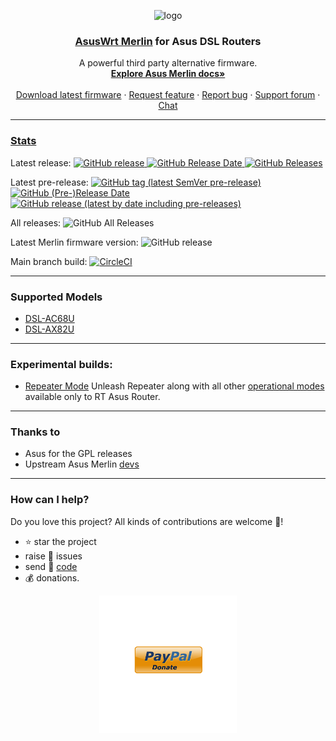 <p align="center">
    <img src="http://nw-dlcdnet.asus.com/plugin/productIcons/DSL-AX82U.png" alt="logo" width="200" height="150">
</p>

<h3 align="center">
    <a href="https://github.com/RMerl/asuswrt-merlin/wiki/About-Asuswrt">AsusWrt Merlin</a> 
    for 
    Asus DSL Routers
</h3>

<p align="center">
  A powerful third party alternative firmware.
  <br>
  <a href="https://github.com/RMerl/asuswrt-merlin.ng/wiki/About-Asuswrt"><strong>Explore Asus Merlin docs»</strong></a>
  <br>
  <br>
  <a href="https://github.com/gnuton/asuswrt-merlin.ng/releases/latest">Download latest firmware</a>
  ·
  <a href="https://github.com/gnuton/asuswrt-merlin.ng/issues/new?assignees=&labels=enhancement&template=feature_request.md">Request feature</a>
  ·
  <a href="https://github.com/gnuton/asuswrt-merlin.ng/issues/new?assignees=&labels=bug&template=bug_report.md">Report bug</a>
  ·
  <a href="https://www.snbforums.com/threads/gnutons-merlin-builds-for-dsl-router-386-1_2-released.70980/">Support forum</a>
  ·
  <a href="https://gitter.im/asuswrt/merlin-dsl">Chat</a>
</p>

---------------------

### [Stats](https://somsubhra.github.io/github-release-stats/?username=gnuton&repository=asuswrt-merlin.ng)
Latest release:
[
![GitHub release](https://img.shields.io/github/release/gnuton/asuswrt-merlin.ng.svg)
![GitHub Release Date](https://img.shields.io/github/release-date/gnuton/asuswrt-merlin.ng.svg)
![GitHub Releases](https://img.shields.io/github/downloads/gnuton/asuswrt-merlin.ng/latest/total.svg)
](https://github.com/gnuton/asuswrt-merlin.ng/releases/latest)

Latest pre-release:
[
![GitHub tag (latest SemVer pre-release)](https://img.shields.io/github/v/release/gnuton/asuswrt-merlin.ng?include_prereleases&label=pre-release)
![GitHub (Pre-)Release Date](https://img.shields.io/github/release-date-pre/gnuton/asuswrt-merlin.ng)
![GitHub release (latest by date including pre-releases)](https://img.shields.io/github/downloads-pre/gnuton/asuswrt-merlin.ng/latest/total)
](https://github.com/gnuton/asuswrt-merlin.ng/releases/)

All releases:
![GitHub All Releases](https://img.shields.io/github/downloads/gnuton/asuswrt-merlin.ng/total.svg)

Latest Merlin firmware version: ![GitHub release](https://img.shields.io/github/tag/RMerl/asuswrt-merlin.ng.svg)

Main branch build: [![CircleCI](https://circleci.com/gh/gnuton/asuswrt-merlin.ng/tree/gnuton-master.svg?style=svg)](https://circleci.com/gh/gnuton/asuswrt-merlin.ng/tree/gnuton-master)

---------------------

### Supported Models
* [DSL-AC68U](https://www.asus.com/Networking-IoT-Servers/Modem-Routers/All-series/DSLAC68U/)
* [DSL-AX82U](https://www.asus.com/Networking-IoT-Servers/WiFi-6/All-series/DSL-AX82U/)

---------------------

### Experimental builds:
* [Repeater Mode](https://github.com/gnuton/asuswrt-merlin.ng/releases/tag/gnuton-snapshot-feature-repeater) Unleash  Repeater along with all other [operational modes](https://www.asus.com/support/FAQ/1015007/) available only to RT Asus Router. 
  
---------------------
### Thanks to
- Asus for the GPL releases
- Upstream Asus Merlin [devs](https://github.com/RMerl/asuswrt-merlin.ng/graphs/contributors)

---------------------
### How can I help?
Do you love this project? All kinds of contributions are welcome 🙌!
 * ⭐️ star the project
 * raise 🐞 issues 
 * send 🙇 [code](https://github.com/gnuton/asuswrt-merlin.ng/blob/master/DEV.md) 
 * 💰 donations.

<p align="center">
    <a href="https://www.paypal.me/gnuton">
        <img src="donate.png" alt="donate" width="220" height="220"/>
    </a>
</p>
